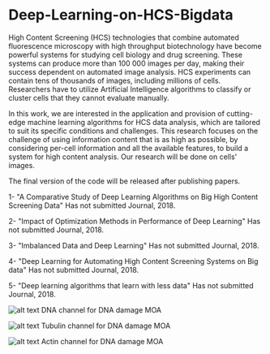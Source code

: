 # Deep-Learning-on-HCS-Bigdata
High Content Screening (HCS) technologies that combine automated fluorescence microscopy with high throughput biotechnology
have become powerful systems for studying cell biology and drug screening. These systems can produce more than 100 000 images per
day, making their success dependent on automated image analysis. HCS experiments can contain tens of thousands of images, including
millions of cells. Researchers have to utilize Artificial Intelligence algorithms to classify or cluster cells that they cannot evaluate manually.

In this work, we are interested in the application and provision of cutting-edge machine learning algorithms for HCS data analysis, which are tailored to suit its specific conditions and challenges. This research focuses on the challenge of using information content that is as high as possible, by considering per-cell information and all the available features, to build a system for high content analysis. Our research will be done on cells' images.

The final version of the code will be released after publishing papers.

1- "A Comparative Study of Deep Learning Algorithms on Big High Content Screening Data" Has not submitted Journal, 2018.   

2- "Impact of Optimization Methods in Performance of Deep Learning" Has not submitted Journal, 2018.

3- "Imbalanced Data and Deep Learning" Has not submitted Journal, 2018. 

4- "Deep Learning for Automating High Content Screening Systems on Big data" Has not submitted Journal, 2018. 

5- "Deep learning algorithms that learn with less data" Has not submitted Journal, 2018.  

![alt text](https://github.com/fmkazemi/Deep-Learning-on-HCS-Bigdata/blob/master/G06_s2_w1C803D6CD-58CD-4BB5-A8F3-8441A703CDE4.png)
                                     DNA channel for DNA damage MOA

![alt text](https://github.com/fmkazemi/Deep-Learning-on-HCS-Bigdata/blob/master/G06_s2_w2D686291A-62EE-42E1-8467-96BD2FA594CE.png)
                                     Tubulin channel for DNA damage MOA

![alt text](https://github.com/fmkazemi/Deep-Learning-on-HCS-Bigdata/blob/master/G06_s2_w455932840-A7C3-4F1F-A632-ABB0199E872C.png)
                                     Actin channel for DNA damage MOA
                                     
